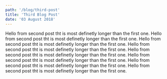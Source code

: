 ```yaml
---
path: '/blog/third-post'
title: 'Third Blog Post'
date: '03 August 2018'
---
```


Hello from second post tht is most definetly longer than the first one.
Hello from second post tht is most definetly longer than the first one.
Hello from second post tht is most definetly longer than the first one.
Hello from second post tht is most definetly longer than the first one.
Hello from second post tht is most definetly longer than the first one.
Hello from second post tht is most definetly longer than the first one.
Hello from second post tht is most definetly longer than the first one.
Hello from second post tht is most definetly longer than the first one.